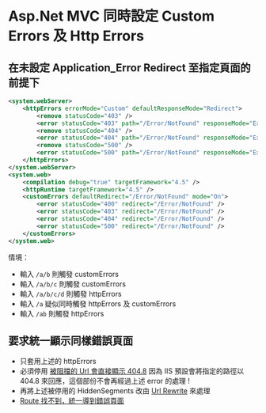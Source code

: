 # Asp.Net MVC 同時設定 Custom Errors 及 Http Errors

## 在未設定 Application_Error Redirect 至指定頁面的前提下

```xml
<system.webServer>
    <httpErrors errorMode="Custom" defaultResponseMode="Redirect">
    	<remove statusCode="403" />
    	<error statusCode="403" path="/Error/NotFound" responseMode="ExecuteURL" />
    	<remove statusCode="404" />
    	<error statusCode="404" path="/Error/NotFound" responseMode="ExecuteURL" />
    	<remove statusCode="500" />
    	<error statusCode="500" path="/Error/NotFound" responseMode="ExecuteURL" />
    </httpErrors>
</system.webServer>
<system.web>
    <compilation debug="true" targetFramework="4.5" />
    <httpRuntime targetFramework="4.5" />
    <customErrors defaultRedirect="/Error/NotFound" mode="On">
        <error statusCode="400" redirect="/Error/NotFound" />
        <error statusCode="403" redirect="/Error/NotFound" />
        <error statusCode="404" redirect="/Error/NotFound" />
        <error statusCode="500" redirect="/Error/NotFound" />
    </customErrors>
</system.web>
```

情境：

-   輸入 `/a/b` 則觸發 customErrors
-   輸入 `/a/b/c` 則觸發 customErrors
-   輸入 `/a/b/c/d` 則觸發 httpErrors
-   輸入 `/a` 疑似同時觸發 httpErrors 及 customErrors
-   輸入 `/ab` 則觸發 httpErrors

## 要求統一顯示同樣錯誤頁面

-   只套用上述的 httpErrors
-   必須停用 [被阻擋的 Url 會直接顯示 404.8](../RequestFiltering/HiddenSegments/被阻擋的%20Url%20會直接顯示%20404.8.md)
    因為 IIS 預設會將指定的路徑以 404.8 來回應，這個部份不會再經過上述 error 的處理 !
-   再將上述被停用的 HiddenSegments 改由 [Url Rewrite](../URL%20Rewrite/範例.md) 來處理
-   [Route 找不到，統一導到錯誤頁面](../../../.Net/.Net%20Framework/ASP.NET/Global.asax.cs.md#Route%20%E6%89%BE%E4%B8%8D%E5%88%B0%EF%BC%8C%E7%B5%B1%E4%B8%80%E5%B0%8E%E5%88%B0%E9%8C%AF%E8%AA%A4%E9%A0%81%E9%9D%A2)
